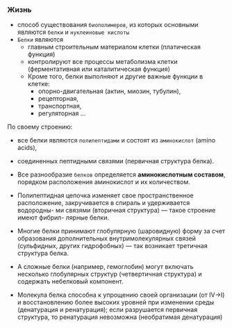 ### Жизнь 
- способ существования <code>биополимеров</code>, из которых основными являются <code>белки</code> и <code>нуклеиновые кислоты</code>
- <code>Белки</code> являются
  - главным строительным материалом клетки (платическая функция)
  - контролируют все процессы метаболизма клетки (ферментативная или каталитическая функция)
  - Кроме того, белки выполняют и другие важные функции в клетке: 
    - опорно-двигательная (актин, миозин, тубулин), 
    - рецепторная, 
    - транспортная, 
    - регуляторная ...

По своему строению:
- все белки являются <code>полипептидами</code> и состоят из <code>аминокислот</code> (amino acids), 
- соединенных пептидными связями (первичная структура белка).

- Все разнообразие <code>белков</code> определяется **аминокислотным составом**, порядком расположения аминокислот и их количеством. 
- Полипептидная цепочка изменяет свое пространственное расположение, закручивается в спираль и удерживается водородны- ми связями (вторичная структура) — такое строение имеют фибрил- лярные белки. 
- Многие белки принимают глобулярную (шаровидную) форму за счет образования дополнительных внутримолекулярных связей (сульфидных, других гидрофобных) — так возникает третичная структура белка. 
- А сложные белки (например, гемоглобин) могут включать несколько глобулярных структур (четвертичная структура) и содержать небелковый компонент. 
- Молекула белка способна к упрощению своей организации (от IV→I) и восстановлению более высоких уровней при изменении среды (денатурация и ренатурация); если разрушается первичная структура, то ренатурация невозможна (необратимая денатурация)
